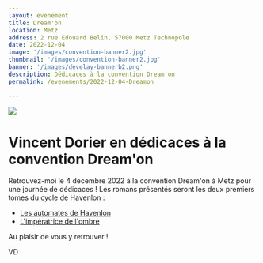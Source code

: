 ```yaml
---
layout: evenement
title: Dream'on
location: Metz
address: 2 rue Edouard Belin, 57000 Metz Technopole
date: 2022-12-04 
image: '/images/convention-banner2.jpg'
thumbnail: '/images/convention-banner2.jpg'
banner: '/images/develay-bannerb2.png'
description: Dédicaces à la convention Dream'on
permalink: /evenements/2022-12-04-Dreamon

---
```


![]({{page.image}})

# Vincent Dorier en dédicaces à la convention Dream'on

Retrouvez-moi le 4 decembre 2022 à la convention Dream'on à Metz pour une journée de dédicaces !
Les romans présentés seront les deux premiers tomes du cycle de Havenlon :

- [Les automates de Havenlon](https://vincentdorier.com/romans/les-automates-de-havenlon)
- [L'impératrice de l'ombre](https://vincentdorier.com/romans/l-imperatrice-de-l-ombre)

Au plaisir de vous y retrouver !
 
VD
